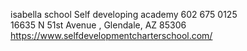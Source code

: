 


isabella school 
Self developing academy 
602 675 0125    
16635 N 51st Avenue , 
Glendale, AZ 85306  
https://www.selfdevelopmentcharterschool.com/
